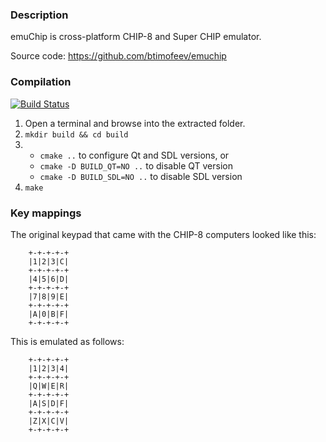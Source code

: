### Description

emuChip is cross-platform CHIP-8 and Super CHIP emulator.

Source code: https://github.com/btimofeev/emuchip

### Compilation

[![Build Status](https://travis-ci.org/btimofeev/emuchip.svg?branch=master)](https://travis-ci.org/btimofeev/emuchip)

1. Open a terminal and browse into the extracted folder.
2. `mkdir build && cd build`
3. 
    * `cmake ..` to configure Qt and SDL versions, or
    * `cmake -D BUILD_QT=NO ..` to disable QT version
    * `cmake -D BUILD_SDL=NO ..` to disable SDL version
3. `make`

### Key mappings

The original keypad that came with the CHIP-8 computers looked like this:

		+-+-+-+-+
		|1|2|3|C|
		+-+-+-+-+
		|4|5|6|D|
		+-+-+-+-+
		|7|8|9|E|
		+-+-+-+-+
		|A|0|B|F|
		+-+-+-+-+

This is emulated as follows:

		+-+-+-+-+
		|1|2|3|4|
		+-+-+-+-+
		|Q|W|E|R|
		+-+-+-+-+
		|A|S|D|F|
		+-+-+-+-+
		|Z|X|C|V|
		+-+-+-+-+

